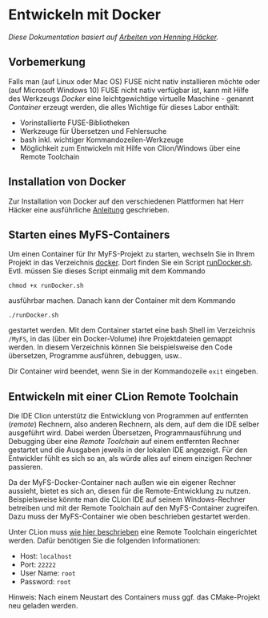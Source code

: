 # Entwickeln mit Docker

_Diese Dokumentation basiert auf [Arbeiten von Henning Häcker](https://github.com/hacker-h/bsuebung-docker)._

## Vorbemerkung

Falls man (auf Linux oder Mac OS) FUSE nicht nativ installieren möchte oder (auf Microsoft Windows 10) FUSE nicht nativ verfügbar ist, kann mit Hilfe des Werkzeugs _Docker_ eine leichtgewichtige virtuelle Maschine - genannt _Container_ erzeugt werden, die alles Wichtige für dieses Labor enthält:

* Vorinstallierte FUSE-Bibliotheken
* Werkzeuge für Übersetzen und Fehlersuche
* bash inkl. wichtiger Kommandozeilen-Werkzeuge
* Möglichkeit zum Entwickeln mit Hilfe von Clion/Windows über eine Remote Toolchain

## Installation von Docker

Zur Installation von Docker auf den verschiedenen Plattformen hat Herr Häcker eine ausführliche [Anleitung](https://github.com/hacker-h/bsuebung-docker) geschrieben.

## Starten eines MyFS-Containers

Um einen Container für Ihr MyFS-Projekt zu starten, wechseln Sie in Ihrem Projekt in das Verzeichnis [docker](./docker). Dort finden Sie ein Script [runDocker.sh](./docker/runDocker.sh). Evtl. müssen Sie dieses Script einmalig mit dem Kommando

	chmod +x runDocker.sh
	
ausführbar  machen. Danach kann der Container mit dem Kommando

	./runDocker.sh
	
gestartet werden. Mit dem Container startet eine bash Shell im Verzeichnis `/MyFS`, in das (über ein Docker-Volume) ihre Projektdateien gemappt werden. In diesem Verzeichnis können Sie beispielsweise den Code übersetzen, Programme ausführen, debuggen, usw.. 

Dir Container wird beendet, wenn Sie in der Kommandozeile `exit` eingeben.

## Entwickeln mit einer CLion Remote Toolchain

Die IDE Clion unterstütz die Entwicklung von Programmen auf entfernten (_remote_) Rechnern, also anderen Rechnern, als dem, auf dem die IDE selber ausgeführt wird. Dabei werden Übersetzen, Programmausführung und Debugging über eine _Remote Toolchain_ auf einem entfernten Rechner gestartet und die Ausgaben jeweils in der lokalen IDE angezeigt. Für den Entwickler fühlt es sich so an, als würde alles auf einem einzigen Rechner passieren.

Da der MyFS-Docker-Container nach außen wie ein eigener Rechner aussieht, bietet es sich an, diesen für die Remote-Entwicklung zu nutzen. Beispielsweise könnte man die CLion IDE auf seinem Windows-Rechner betreiben und mit der Remote Toolchain auf den MyFS-Container zugreifen. Dazu muss der MyFS-Container wie oben beschrieben gestartet werden.

Unter CLion muss [wie hier beschrieben](https://www.jetbrains.com/help/clion/remote-projects-support.html) eine Remote Toolchain eingerichtet werden. Dafür benötigen Sie die folgenden Informationen:

* Host: `localhost`
* Port: `22222`
* User Name: `root`
* Password: `root`

Hinweis: Nach einem Neustart des Containers muss ggf. das CMake-Projekt neu geladen werden.